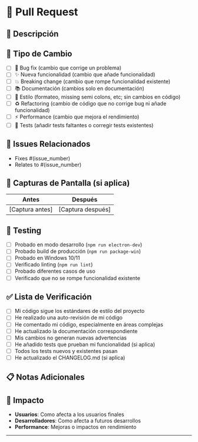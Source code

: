 # 🔄 Pull Request

## 📝 Descripción
<!-- Breve descripción de los cambios realizados -->

## 🎯 Tipo de Cambio
<!-- Marca con una X las opciones que aplican -->
- [ ] 🐛 Bug fix (cambio que corrige un problema)
- [ ] ✨ Nueva funcionalidad (cambio que añade funcionalidad)
- [ ] 💥 Breaking change (cambio que rompe funcionalidad existente)
- [ ] 📚 Documentación (cambios solo en documentación)
- [ ] 🎨 Estilo (formateo, missing semi colons, etc; sin cambios en código)
- [ ] ♻️ Refactoring (cambio de código que no corrige bug ni añade funcionalidad)
- [ ] ⚡ Performance (cambio que mejora el rendimiento)
- [ ] 🧪 Tests (añadir tests faltantes o corregir tests existentes)

## 🔗 Issues Relacionados
<!-- Enlaza a los issues que este PR resuelve -->
- Fixes #(issue_number)
- Relates to #(issue_number)

## 📸 Capturas de Pantalla (si aplica)
<!-- Añade capturas antes/después para cambios visuales -->

| Antes | Después |
|-------|---------|
| [Captura antes] | [Captura después] |

## 🧪 Testing
<!-- Describe las pruebas que has realizado -->
- [ ] Probado en modo desarrollo (`npm run electron-dev`)
- [ ] Probado build de producción (`npm run package-win`)
- [ ] Probado en Windows 10/11
- [ ] Verificado linting (`npm run lint`)
- [ ] Probado diferentes casos de uso
- [ ] Verificado que no se rompe funcionalidad existente

## ✅ Lista de Verificación
<!-- Marca con X cuando hayas completado cada item -->
- [ ] Mi código sigue los estándares de estilo del proyecto
- [ ] He realizado una auto-revisión de mi código
- [ ] He comentado mi código, especialmente en áreas complejas
- [ ] He actualizado la documentación correspondiente
- [ ] Mis cambios no generan nuevas advertencias
- [ ] He añadido tests que prueban mi funcionalidad (si aplica)
- [ ] Todos los tests nuevos y existentes pasan
- [ ] He actualizado el CHANGELOG.md (si aplica)

## 📋 Notas Adicionales
<!-- Cualquier información adicional que los revisores deberían saber -->

## 🎯 Impacto
<!-- Describe el impacto de estos cambios -->
- **Usuarios**: Como afecta a los usuarios finales
- **Desarrolladores**: Como afecta a futuros desarrollos
- **Performance**: Mejoras o impactos en rendimiento

---

<!-- ¡Gracias por contribuir! 🚀 -->
